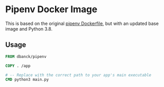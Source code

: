 # Pipenv Docker Image

This is based on the original [pipenv Dockerfile](https://github.com/pypa/pipenv/blob/master/Dockerfile), but with an updated base image and Python 3.8.

## Usage

```Dockerfile
FROM dbanck/pipenv

COPY . /app

# -- Replace with the correct path to your app's main executable
CMD python3 main.py
```

